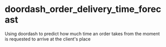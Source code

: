 # doordash_order_delivery_time_forecast
Using doordash to predict how much time an order takes from the moment is requested to arrive at the client's place
